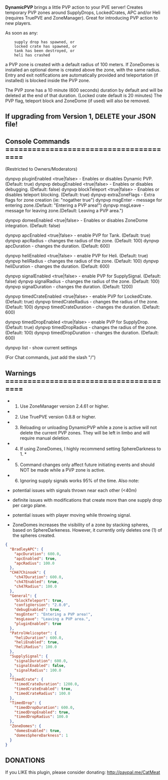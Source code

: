 **DynamicPVP** brings a little PVP action to your PVE server! Creates temporary PVP zones around SupplyDrops,  LockedCrates, APC and/or Heli (requires TruePVE and ZoneManager). Great for introducing PVP action to new players.

As soon as any:

        supply drop has spawned, or
        locked crate has spawned, or
        tank has been destroyed, or
        heli has crashed

a PVP zone is created with a default radius of 100 meters. If ZoneDomes is installed an optional dome is created above the zone, with the same radius. Entry and exit notifications are automatically provided and teleportation (if installed) is blocked inside the PVP zone.

The PVP zone has a 10 minute (600 seconds) duration by default and will be deleted at the end of that duration. (Locked crate default is 20 minutes)
The PVP flag, teleport block and ZoneDome (if used) will also be removed.

## If upgrading from Version 1, DELETE your JSON file!

## Console Commands =======================================
(Restricted to Owners/Moderators)

dynpvp pluginEnabled <true|false> - Enables or disables Dynamic PVP. (Default: true)
dynpvp debugEnabled <true|false> - Enables or disables debugging. (Default: false)
dynpvp blockTeleport <true|false> - Enables or disables teleport blocking. (Default: true)
dynpvp extraZoneFlags <string> - Extra flags for zone creation (ie: "nogather true")
dynpvp msgEnter <string> - message for entering zone.(Default: "Entering a PVP area!")
dynpvp msgLeave <string> - message for leaving zone.(Default: Leaving a PVP area.")

dynpvp domesEnabled <true|false> - Enables or disables ZoneDome integration. (Default: false)

dynpvp apcEnabled <true|false> - enable PVP for Tank. (Default: true)
dynpvp apcRadius <meters> - changes the radius of the zone. (Default: 100)
dynpvp apcDuration <seconds> - changes the duration. (Default: 600)

dynpvp heliEnabled <true|false> - enable PVP for Heli. (Default: true)
dynpvp heliRadius <meters> - changes the radius of the zone. (Default: 100)
dynpvp heliDuration <seconds> - changes the duration. (Default: 600)

dynpvp signalEnabled <true|false> - enable PVP for SupplySignal. (Default: false)
dynpvp signalRadius <meters> - changes the radius of the zone. (Default: 100)
dynpvp signalDuration <seconds> - changes the duration. (Default: 1200)

dynpvp timedCrateEnabled <true|false> - enable PVP for LockedCrate. (Default: true)
dynpvp timedCrateRadius <meters> - changes the radius of the zone. (Default: 100)
dynpvp timedCrateDuration <seconds> - changes the duration. (Default: 600)

dynpvp timedDropEnabled <true|false> - enable PVP for SupplyDrop. (Default: true)
dynpvp timedDropRadius <meters> - changes the radius of the zone. (Default: 100)
dynpvp timedDropDuration <seconds> - changes the duration. (Default: 600)

dynpvp list - show current settings

(For Chat commands, just add the slash "/")

## Warnings =======================================
 - 1. Use ZoneManager version 2.4.61 or higher.
 - 2. Use TruePVE version 0.8.8 or higher.
 - 3. Reloading or unloading DynamicPVP while a zone is active will not delete the current PVP zones. They will be left in limbo and will require manual deletion.
 - 4. If using ZoneDomes, I highly recommend setting SphereDarkness to 1. *
 - 5. Command changes only affect future initiating events and should NOT be made while a PVP zone is active.
 - 6. Ignoring supply signals works 95% of the time. Also note:

 -  potential issues with signals thrown near each other (<40m)
 - definite issues with modifications that create more than one supply drop per cargo plane.
 - potential issues with player moving while throwing signal.

 - ZoneDomes increases the visibility of a zone by stacking spheres, based on SphereDarkeness. However, it currently only deletes one (1) of the spheres created.
 
```json
{
  "BradleyAPC": {
    "apcDuration": 600.0,
    "apcEnabled": true,
    "apcRadius": 100.0
  },
  "CH47Chinook": {
    "ch47Duration": 600.0,
    "ch47Enabled": true,
    "ch47Radius": 100.0
  },
  "General": {
    "blockTeleport": true,
    "configVersion": "2.0.0",
    "debugEnabled": true,
    "msgEnter": "Entering a PVP area!",
    "msgLeave": "Leaving a PVP area.",
    "pluginEnabled": true
  },
  "PatrolHelicopter": {
    "heliDuration": 600.0,
    "heliEnabled": true,
    "heliRadius": 100.0
  },
  "SupplySignal": {
    "signalDuration": 600.0,
    "signalEnabled": false,
    "signalRadius": 100.0
  },
  "TimedCrate": {
    "timedCrateDuration": 1200.0,
    "timedCrateEnabled": true,
    "timedCrateRadius": 100.0
  },
  "TimedDrop": {
    "timedDropDuration": 600.0,
    "timedDropEnabled": true,
    "timedDropRadius": 100.0
  },
  "ZoneDomes": {
    "domesEnabled": true,
    "domesSphereDarkness": 1
  }
}
```

## DONATIONS
If you LIKE this plugin, please consider donating: http://paypal.me/CatMeat
